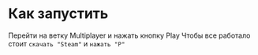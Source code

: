 # Как запустить

Перейти на ветку Multiplayer и нажать кнопку Play
Чтобы все работало стоит 
  `скачать "Steam"` и `нажать "P"`
